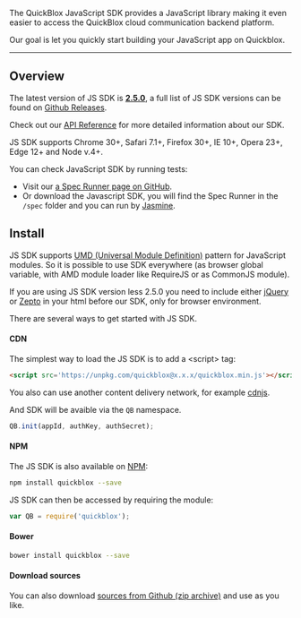 The QuickBlox JavaScript SDK provides a JavaScript library making it even easier to access the QuickBlox cloud communication backend platform.

Our goal is let you quickly start building your JavaScript app on Quickblox.

<hr>

<span id="Overview" class="on_page_navigation"></span>
## Overview

The latest version of JS SDK is [**2.5.0**](https://github.com/QuickBlox/quickblox-javascript-sdk/releases/latest),
a full list of JS SDK versions can be found on [Github Releases](https://github.com/QuickBlox/quickblox-javascript-sdk/releases).

Check out our [API Reference](http://quickblox.github.io/quickblox-javascript-sdk/docs/) for more detailed information about our SDK.

JS SDK supports Chrome 30+, Safari 7.1+, Firefox 30+, IE 10+, Opera 23+, Edge 12+ and Node v.4+.

You can check JavaScript SDK by running tests:
* Visit our [a Spec Runner page on GitHub](https://quickblox.github.io/quickblox-javascript-sdk/spec/SpecRunner.html).
* Or download the Javascript SDK, you will find the Spec Runner in the `/spec` folder and you can run by [Jasmine](https://jasmine.github.io/).

<span id="Install" class="on_page_navigation"></span>
## Install

JS SDK supports [UMD (Universal Module Definition)](https://github.com/umdjs/umd) pattern for JavaScript modules. So it is possible to use SDK everywhere (as browser global variable, with AMD module loader like RequireJS or as CommonJS module).

<div class="panel panel-warning">
    <div class="panel-body">
        If you are using JS SDK version less 2.5.0 you need to include either <a href="http://jquery.com/download" target="_blank">jQuery</a> or <a href="http://zeptojs.com/" target="_blank">Zepto</a> in your html before our SDK, only for browser environment.
    </div>
</div>

There are several ways to get started with JS SDK.

#### CDN

The simplest way to load the JS SDK is to add a &lt;script&gt; tag:
```html
<script src='https://unpkg.com/quickblox@x.x.x/quickblox.min.js'></script>
```

<div class="panel panel-info">
    <div class="panel-body">
        You also can use another content delivery network, for example <a href="https://cdnjs.com/libraries/quickblox" target="_blank">cdnjs</a>.
    </div>
</div>

And SDK will be avaible via the `QB` namespace.

```javascript
QB.init(appId, authKey, authSecret);
```

#### NPM

The JS SDK is also available on [NPM](https://www.npmjs.com/package/quickblox):

```bash
npm install quickblox --save
```

JS SDK can then be accessed by requiring the module:

```javascript
var QB = require('quickblox');
```

#### Bower

```bash
bower install quickblox --save
```

#### Download sources

You can also download [sources from Github (zip archive)](https://github.com/QuickBlox/quickblox-javascript-sdk/archive/gh-pages.zip) and use as you like.
